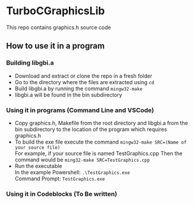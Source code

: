 # TurboCGraphicsLib
This repo contains graphics.h source code

## How to use it in a program
### Building libgbi.a
- Download and extract or clone the repo in a fresh folder
- Go to the directory where the files are extracted using `cd`
- Build libgbi.a by running the command `mingw32-make`
- libgbi.a will be found in the bin subdirectory

### Using it in programs (Command Line and VSCode)
- Copy graphics.h, Makefile from the root directory and libgbi.a from the bin subdirectory to the location of the program which requires graphics.h
- To build the exe file execute the command `mingw32-make SRC=(Name of your source file)`  
For example, if your source file is named TestGraphics.cpp Then the command would be `ming32-make SRC=TestGraphics.cpp`
- Run the executable  
In the example Powershell: `.\TestGraphics.exe`  
Command Prompt: `TestGraphics.exe`
  
### Using it in Codeblocks (To Be written)
